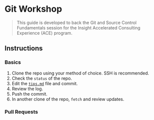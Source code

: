 # Git Workshop

> This guide is developed to back the Git and Source Control Fundamentals session for the Insight Accelerated Consulting Experience (ACE) program. 

## Instructions

### Basics

1. Clone the repo using your method of choice. SSH is recommended.
1. Check the `status` of the repo.
1. Edit the [`tips.md`](/tips.md) file and commit.
1. Review the log.
1. Push the commit.
1. In another clone of the repo, `fetch` and review updates.

### Pull Requests
